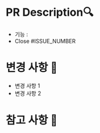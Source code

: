 # PR Description🔍

- 기능 :
- Close #ISSUE_NUMBER

# 변경 사항 📝

- 변경 사항 1
- 변경 사항 2

# 참고 사항 📌

<!--
## ScreenShot 📷
이번 PR에서의 변경점

| Before                     | After                     |
| -------------------------- | ------------------------- |
| ![Before Image](링크_넣기) | ![After Image](링크_넣기) |
-->
